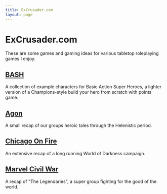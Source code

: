 ```yaml
---
title: ExCrusader.com
layout: page
---
```


# ExCrusader.com
These are some games and gaming ideas for various tabletop roleplaying games I enjoy.

## [BASH](/bash)
A collection of example characters for Basic Action Super Heroes, a lighter version of a Champions-style build your hero from scratch with points game.

## [Agon](/agon)
A small recap of our groups heroic tales through the Helenistic period.

## [Chicago On Fire](/chicagoonfire)
An extensive recap of a long running World of Darkness campaign.

## [Marvel Civil War](/marvelcivilwar)
A recap of "The Legendaries", a super group fighting for the good of the world.

